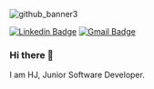 <!-- ![LinkedIn_banner_2](https://user-images.githubusercontent.com/12242598/227998737-c409dd76-0e89-4825-be01-59d3025ead99.png) -->
![github_banner3](https://user-images.githubusercontent.com/12242598/228023900-ad7e61c6-b328-4069-af83-3e3d4810b17c.png)

[![Linkedin Badge](https://img.shields.io/badge/-hj--kang07-blue?style=flat&logo=Linkedin&logoColor=white&link=https://www.linkedin.com/in/hj-kang07/)](https://www.linkedin.com/in/hj-kang07/)
[![Gmail Badge](https://img.shields.io/badge/-hkang07-c14438?style=flat&logo=Gmail&logoColor=white&link=mailto:hkang07@gmail.com)](mailto:hkang07@gmail.com)

### Hi there 👋

I am HJ, Junior Software Developer. 
